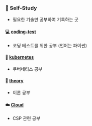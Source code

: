 ### :scroll: Self-Study
- 필요한 기술만 공부하여 기록하는 곳

#### :computer: [coding-test](./coding-test)

- 코딩 테스트를 위한 공부 (언어는 파이썬)

#### :ship: [kubernetes](./kubernetes)

- 쿠버네티스 공부

#### :orange_book: [theory](./theory)

- 이론 공부

#### :cloud: [Cloud](./cloud)

- CSP 관련 공부

